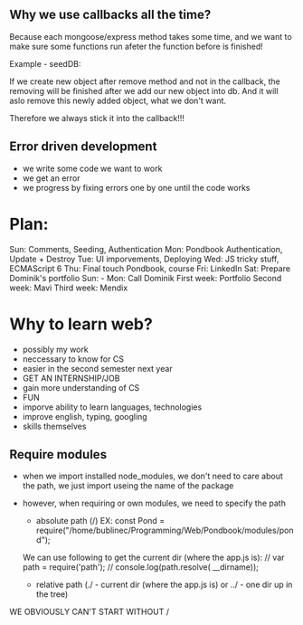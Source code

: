## Why we use callbacks all the time? 

Because each mongoose/express method takes some time,
and we want to make sure some functions run afeter 
the function before is finished!

Example - seedDB:

If we create new object after remove method and not in the callback,
the removing will be finished after we add our new object into db.
And it will aslo remove this newly added object, what we don't want.

Therefore we always stick it into the callback!!!

## Error driven development
- we write some code we want to work
- we get an error
- we progress by fixing errors one by one until the code works

# Plan:
Sun: Comments, Seeding, Authentication
Mon: Pondbook Authentication, Update + Destroy
Tue: UI imporvements, Deploying
Wed: JS tricky stuff, ECMAScript 6
Thu: Final touch Pondbook, course
Fri: LinkedIn
Sat: Prepare Dominik's portfolio
Sun: -
Mon: Call Dominik
First  week: Portfolio
Second week: Mavi
Third  week: Mendix

# Why to learn web?

- possibly my work
- neccessary to know for CS
- easier in the second semester next year
- GET AN INTERNSHIP/JOB
- gain more understanding of CS
- FUN
- imporve ability to learn languages, technologies
- improve english, typing, googling
- skills themselves

## Require modules

- when we import installed node_modules, we don't need to care about the path, we just import useing the name of the package

- however, when requiring or own modules, we need to specify the path
    * absolute path (/)
    EX: 
    const Pond = require("/home/bublinec/Programming/Web/Pondbook/modules/pond");

    We can use following to get the current dir (where the app.js is):
    // var path = require('path');
    // console.log(path.resolve( __dirname));

    * relative path (./ - current dir (where the app.js is) or ../ - one dir up in the tree)

WE OBVIOUSLY CAN'T START WITHOUT /
